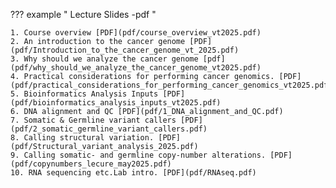 ??? example " Lecture Slides -pdf "

    1. Course overview [PDF](pdf/course_overview_vt2025.pdf)
    2. An introduction to the cancer genome [PDF](pdf/Introduction_to_the_cancer_genome_vt_2025.pdf)
    3. Why should we analyze the cancer genome [pdf](pdf/why_should_we_analyze_the_cancer_genome_vt2025.pdf)
    4. Practical considerations for performing cancer genomics. [PDF](pdf/practical_considerations_for_performing_cancer_genomics_vt2025.pdf)
    5. Bioinformatics Analysis Inputs [PDF](pdf/bioinformatics_analysis_inputs_vt2025.pdf)
    6. DNA alignment and QC [PDF](pdf/1_DNA_alignment_and_QC.pdf)
    7. Somatic & Germline variant callers [PDF](pdf/2_somatic_germline_variant_callers.pdf)
    8. Calling structural variation. [PDF](pdf/Structural_variant_analysis_2025.pdf)
    9. Calling somatic- and germline copy-number alterations. [PDF](pdf/copynumbers_lecure_may2025.pdf)
    10. RNA sequencing etc.Lab intro. [PDF](pdf/RNAseq.pdf)

<!-- ??? example "Module 2 " -->


<!-- ??? example "Module 3 " -->

    
<!-- ??? example "Module 3 "

    1. Bioinformatics pipelines & HTC computing environments. [PDF]()
    2. QC of DNA data and mutation calling of germline- and somatic alterations. [PDF]()

??? example "Module 4 "

    1. Calling somatic- and germline copy-number alterations. [PDF]()
    2. Calling structural variation. [PDF]()
    3. RNA sequencing etc.Lab intro. [PDF]()

??? example "Module 5 "

    1. Clinical trials. How to curate somatic- and germline variation for clinical use. [PDF]()
    2. Interpretation of Genomics - I [PDF]()
    3. Interpretation of Genomics - II [PDF]()
    4. Interpretation of Genomics - III [PDF]()
    5. Interpretation of Genomics - IV [PDF]() -->
    
